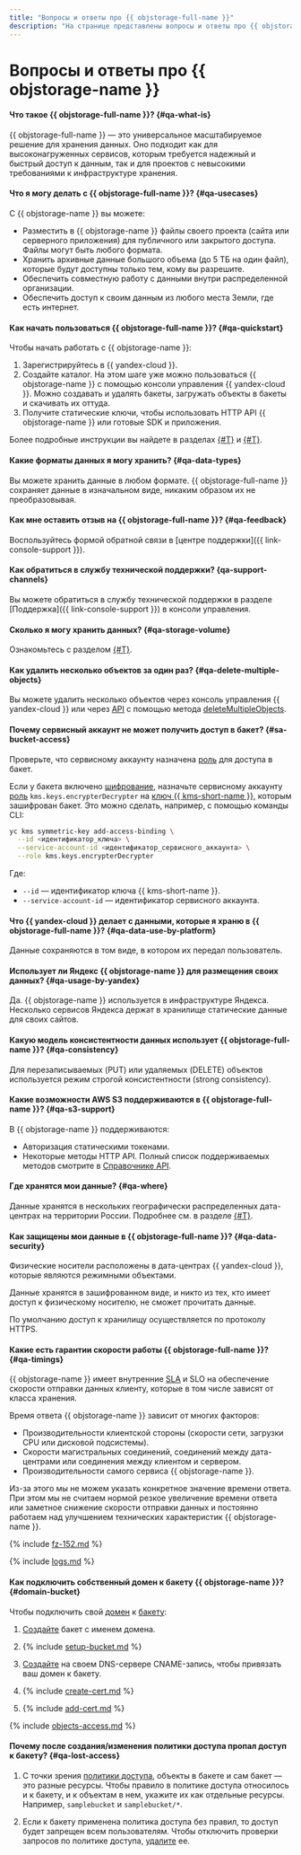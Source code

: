```yaml
---
title: "Вопросы и ответы про {{ objstorage-full-name }}"
description: "На странице представлены вопросы и ответы про {{ objstorage-name }}."
---
```


# Вопросы и ответы про {{ objstorage-name }}

#### Что такое {{ objstorage-full-name }}? {#qa-what-is}

{{ objstorage-full-name }} — это универсальное масштабируемое решение для хранения данных. Оно подходит как для высоконагруженных сервисов, которым требуется надежный и быстрый доступ к данным, так и для проектов с невысокими требованиями к инфраструктуре хранения.

#### Что я могу делать с {{ objstorage-full-name }}? {#qa-usecases}

С {{ objstorage-name }} вы можете:
* Разместить в {{ objstorage-name }} файлы своего проекта (сайта или серверного приложения) для публичного или закрытого доступа. Файлы могут быть любого формата.
* Хранить архивные данные большого объема (до 5 ТБ на один файл), которые будут доступны только тем, кому вы разрешите.
* Обеспечить совместную работу с данными внутри распределенной организации.
* Обеспечить доступ к своим данным из любого места Земли, где есть интернет.

#### Как начать пользоваться {{ objstorage-full-name }}? {#qa-quickstart}

Чтобы начать работать с {{ objstorage-name }}:
1. Зарегистрируйтесь в {{ yandex-cloud }}.
1. Создайте каталог.
   На этом шаге уже можно пользоваться {{ objstorage-name }} с помощью консоли управления {{ yandex-cloud }}. Можно создавать и удалять бакеты, загружать объекты в бакеты и скачивать их оттуда.
1. Получите статические ключи, чтобы использовать HTTP API {{ objstorage-name }} или готовые SDK и приложения.

Более подробные инструкции вы найдете в разделах [{#T}](quickstart.md) и [{#T}](s3/index.md).

#### Какие форматы данных я могу хранить? {#qa-data-types}

Вы можете хранить данные в любом формате. {{ objstorage-full-name }} сохраняет данные в изначальном виде, никаким образом их не преобразовывая.



#### Как мне оставить отзыв на {{ objstorage-full-name }}? {#qa-feedback}

Воспользуйтесь формой обратной связи в [центре поддержки]({{ link-console-support }}).


#### Как обратиться в службу технической поддержки? {qa-support-channels}


Вы можете обратиться в службу технической поддержки в разделе [Поддержка]({{ link-console-support }}) в консоли управления.



#### Сколько я могу хранить данных? {#qa-storage-volume}

Ознакомьтесь с разделом [{#T}](concepts/limits.md).

#### Как удалить несколько объектов за один раз? {#qa-delete-multiple-objects}

Вы можете удалить несколько объектов через консоль управления {{ yandex-cloud }} или через [API](../glossary/rest-api.md) с помощью метода [deleteMultipleObjects](s3/api-ref/object/deletemultipleobjects.md).


#### Почему сервисный аккаунт не может получить доступ в бакет? {#sa-bucket-access}

Проверьте, что сервисному аккаунту назначена [роль](./security/#roles-list) для доступа в бакет.


Если у бакета включено [шифрование](./concepts/encryption.md), назначьте сервисному аккаунту [роль](../kms/security/#service) `kms.keys.encrypterDecrypter` на [ключ {{ kms-short-name }}](../kms/concepts/key.md), которым зашифрован бакет. Это можно сделать, например, с помощью команды CLI:

```bash
yc kms symmetric-key add-access-binding \
  --id <идентификатор_ключа> \
  --service-account-id <идентификатор_сервисного_аккаунта> \
  --role kms.keys.encrypterDecrypter
```

Где:
* `--id` — идентификатор ключа {{ kms-short-name }}.
* `--service-account-id` — идентификатор сервисного аккаунта.



#### Что {{ yandex-cloud }} делает с данными, которые я храню в {{ objstorage-full-name }}? {#qa-data-use-by-platform}

Данные сохраняются в том виде, в котором их передал пользователь.



#### Использует ли Яндекс {{ objstorage-name }} для размещения своих данных? {#qa-usage-by-yandex}

Да. {{ objstorage-name }} используется в инфраструктуре Яндекса. Несколько сервисов Яндекса держат в хранилище статические данные для своих сайтов.



#### Какую модель консистентности данных использует {{ objstorage-full-name }}? {#qa-consistency}

Для перезаписываемых (PUT) или удаляемых (DELETE) объектов используется режим строгой консистентности (strong consistency).

#### Какие возможности AWS S3 поддерживаются в {{ objstorage-full-name }}? {#qa-s3-support}

В {{ objstorage-name }} поддерживаются:
* Авторизация статическими токенами.
* Некоторые методы HTTP API. Полный список поддерживаемых методов смотрите в [Справочнике API](s3/api-ref/index.md).



#### Где хранятся мои данные? {#qa-where}

Данные хранятся в нескольких географически распределенных дата-центрах на территории России. Подробнее см. в разделе [{#T}](../overview/concepts/geo-scope.md).



#### Как защищены мои данные в {{ objstorage-full-name }}? {#qa-data-security}

Физические носители расположены в дата-центрах {{ yandex-cloud }}, которые являются режимными объектами.

Данные хранятся в зашифрованном виде, и никто из тех, кто имеет доступ к физическому носителю, не сможет прочитать данные.

По умолчанию доступ к хранилищу осуществляется по протоколу HTTPS.

#### Какие есть гарантии скорости работы {{ objstorage-full-name }}? {#qa-timings}

{{ objstorage-name }} имеет внутренние [SLA](../glossary/sla.md) и SLO на обеспечение скорости отправки данных клиенту, которые в том числе зависят от класса хранения.

Время ответа {{ objstorage-name }} зависит от многих факторов:
* Производительности клиентской стороны (скорости сети, загрузки CPU или дисковой подсистемы).
* Скорости магистральных соединений, соединений между дата-центрами или соединения между клиентом и сервером.
* Производительности самого сервиса {{ objstorage-name }}.

Из-за этого мы не можем указать конкретное значение времени ответа. При этом мы не считаем нормой резкое увеличение времени ответа или заметное снижение скорости отправки данных и постоянно работаем над улучшением технических характеристик {{ objstorage-name }}.



{% include [fz-152.md](../_qa/fz-152.md) %}


{% include [logs.md](../_qa/logs.md) %}



#### Как подключить собственный домен к бакету {{ objstorage-name }}? {#domain-bucket}

Чтобы подключить свой [домен](operations/hosting/own-domain.md) к [бакету](concepts/bucket.md):

1. [Создайте](operations/buckets/create.md) бакет с именем домена.

1. {% include [setup-bucket.md](../_includes/storage/setup-bucket.md) %}

1. [Создайте](operations/hosting/own-domain.md#domain-support) на своем DNS-сервере CNAME-запись, чтобы привязать ваш домен к бакету.

1. {% include [create-cert.md](../_includes/storage/create-cert.md) %}

1. {% include [add-cert.md](../_includes/storage/add-cert.md) %}

{% include [objects-access.md](../_includes/storage/objects-access.md) %}


#### Почему после создания/изменения политики доступа пропал доступ к бакету? {#qa-lost-access}

1. С точки зрения [политики доступа](concepts/policy.md), объекты в бакете и сам бакет — это разные ресурсы. Чтобы правило в политике доступа относилось и к бакету, и к объектам в нем, укажите их как отдельные ресурсы. Например, `samplebucket` и `samplebucket/*`.

1. Если к бакету применена политика доступа без правил, то доступ будет запрещен всем пользователям. Чтобы отключить проверки запросов по политике доступа, [удалите](operations/buckets/policy.md#delete-policy) ее.

